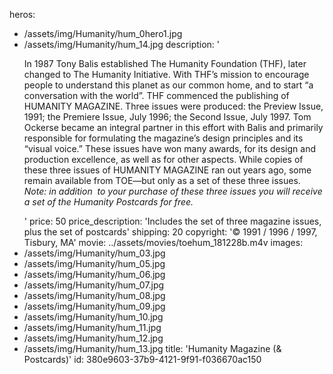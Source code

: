 heros:
  - /assets/img/Humanity/hum_0hero1.jpg
  - /assets/img/Humanity/hum_14.jpg
description: '<p>In 1987 Tony Balis established The Humanity Foundation (THF), later changed to The Humanity Initiative. With THF’s mission to encourage people to understand this planet as our common home, and to start “a conversation with the world”. THF commenced the publishing of HUMANITY MAGAZINE. Three issues were produced: the Preview Issue, 1991; the Premiere Issue, July 1996; the Second Issue, July 1997. Tom Ockerse became an integral partner in this effort with Balis and primarily responsible for formulating the magazine’s design principles and its “visual voice.” These issues have won many awards, for its design and production excellence, as well as for other aspects. While copies of these three issues of HUMANITY MAGAZINE ran out years ago, some remain available from TOE—but only as a set of these three issues. <i>Note: in addition &nbsp;to your purchase of these three issues you will receive a set of the Humanity Postcards for free.</i><br></p>'
price: 50
price_description: 'Includes the set of three magazine issues, plus the set of postcards'
shipping: 20
copyright: '© 1991 / 1996 / 1997, Tisbury, MA'
movie: ../assets/movies/toehum_181228b.m4v
images:
  - /assets/img/Humanity/hum_03.jpg
  - /assets/img/Humanity/hum_05.jpg
  - /assets/img/Humanity/hum_06.jpg
  - /assets/img/Humanity/hum_07.jpg
  - /assets/img/Humanity/hum_08.jpg
  - /assets/img/Humanity/hum_09.jpg
  - /assets/img/Humanity/hum_10.jpg
  - /assets/img/Humanity/hum_11.jpg
  - /assets/img/Humanity/hum_12.jpg
  - /assets/img/Humanity/hum_13.jpg
title: 'Humanity Magazine (& Postcards)'
id: 380e9603-37b9-4121-9f91-f036670ac150
